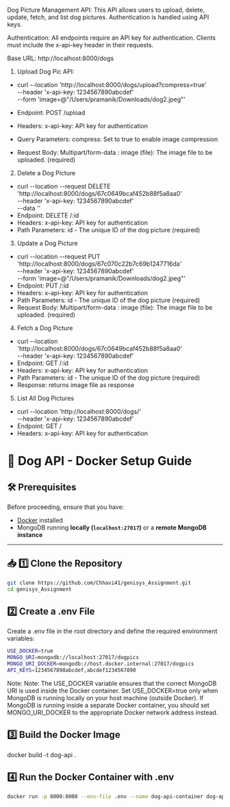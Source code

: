 Dog Picture Management API: 
This API allows users to upload, delete, update, fetch, and list dog pictures. Authentication is handled using API keys.

Authentication: 
All endpoints require an API key for authentication. Clients must include the x-api-key header in their requests.

Base URL: http://localhost:8000/dogs


1. Upload Dog Pic API:

- curl --location 'http://localhost:8000/dogs/upload?compress=true' \
--header 'x-api-key: 1234567890abcdef' \
--form 'image=@"/Users/pramanik/Downloads/dog2.jpeg"'

- Endpoint: POST /upload
- Headers:  x-api-key: API key for authentication
- Query Parameters: compress: Set to true to enable image compression
- Request Body: Multipart/form-data : image (file): The image file to be uploaded. (required)



2. Delete a Dog Picture
- curl --location --request DELETE 'http://localhost:8000/dogs/67c0649bcaf452b88f5a8aa0' \
--header 'x-api-key: 1234567890abcdef' \
--data ''
- Endpoint: DELETE /:id
- Headers:  x-api-key: API key for authentication
- Path Parameters: id -	The unique ID of the dog picture (required)



3. Update a Dog Picture
- curl --location --request PUT 'http://localhost:8000/dogs/67c070c22b7c69b1247716da' \
--header 'x-api-key: 1234567890abcdef' \
--form 'image=@"/Users/pramanik/Downloads/dog2.jpeg"'
- Endpoint: PUT /:id
- Headers:  x-api-key: API key for authentication
- Path Parameters: id -	The unique ID of the dog picture (required)
- Request Body: Multipart/form-data : image (file): The image file to be uploaded. (required)



4. Fetch a Dog Picture
- curl --location 'http://localhost:8000/dogs/67c0649bcaf452b88f5a8aa0' \
--header 'x-api-key: 1234567890abcdef'
- Endpoint: GET /:id
- Headers:  x-api-key: API key for authentication
- Path Parameters: id -	The unique ID of the dog picture (required)
- Response: returns image file as response



5. List All Dog Pictures
- curl --location 'http://localhost:8000/dogs/' \
--header 'x-api-key: 1234567890abcdef'
- Endpoint: GET /
- Headers:  x-api-key: API key for authentication


# 🐶 Dog API - Docker Setup Guide  


## 🛠 Prerequisites  
Before proceeding, ensure that you have:  

- [Docker](https://www.docker.com/get-started) installed  
- MongoDB running **locally (`localhost:27017`)** or a **remote MongoDB instance**  

---

## 📥 1️⃣ Clone the Repository  
 ```sh
 git clone https://github.com/Chhavi41/genisys_Assignment.git
 cd genisys_Assignment
 ```


## 2️⃣ Create a .env File
Create a .env file in the root directory and define the required environment variables:
```sh PORT=8000
USE_DOCKER=true
MONGO_URI=mongodb://localhost:27017/dogpics
MONGO_URI_DOCKER=mongodb://host.docker.internal:27017/dogpics
API_KEYS=1234567890abcdef,abcdef1234567890
```

Note: Note: The USE_DOCKER variable ensures that the correct MongoDB URI is used inside the Docker container.
Set USE_DOCKER=true only when MongoDB is running locally on your host machine (outside Docker).
If MongoDB is running inside a separate Docker container, you should set MONGO_URI_DOCKER to the appropriate Docker network address instead.

## 3️⃣ Build the Docker Image
docker build -t dog-api .

## 4️⃣ Run the Docker Container with .env
```sh
docker run -p 8000:8000 --env-file .env --name dog-api-container dog-api
```







   

